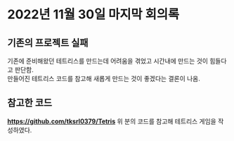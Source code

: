 2022년 11월 30일 마지막 회의록
==============
기존의 프로젝트 실패
-------------
기존에 준비해왔던 테트리스를 만드는데 어려움을 겪었고 시간내에 만드는 것이 힘들다고 판단함.   
만들어진 테트리스 코드를 참고해 새롭게 만드는 것이 좋겠다는 결론이 나옴.

참고한 코드
--------
**https://github.com/tksrl0379/Tetris**
위 분의 코드를 참고해 테트리스 게임을 작성하였다.
